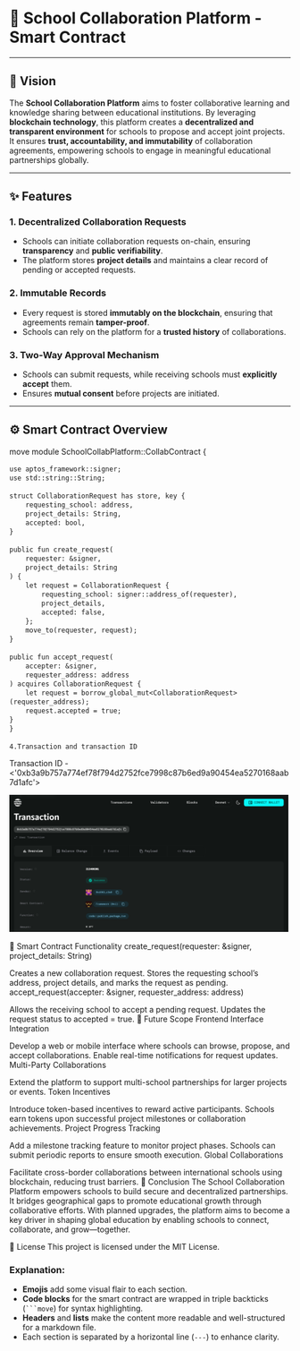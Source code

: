 # 🏫 **School Collaboration Platform - Smart Contract**

---

## 🚀 **Vision**

The **School Collaboration Platform** aims to foster collaborative learning and knowledge sharing between educational institutions. By leveraging **blockchain technology**, this platform creates a **decentralized and transparent environment** for schools to propose and accept joint projects. It ensures **trust, accountability, and immutability** of collaboration agreements, empowering schools to engage in meaningful educational partnerships globally.

---

## ✨ **Features**

### 1. **Decentralized Collaboration Requests**  
- Schools can initiate collaboration requests on-chain, ensuring **transparency** and **public verifiability**.
- The platform stores **project details** and maintains a clear record of pending or accepted requests.

### 2. **Immutable Records**  
- Every request is stored **immutably on the blockchain**, ensuring that agreements remain **tamper-proof**.
- Schools can rely on the platform for a **trusted history** of collaborations.

### 3. **Two-Way Approval Mechanism**  
- Schools can submit requests, while receiving schools must **explicitly accept** them.
- Ensures **mutual consent** before projects are initiated.

---

## ⚙️ **Smart Contract Overview**

move
module SchoolCollabPlatform::CollabContract {

    use aptos_framework::signer;
    use std::string::String;

    struct CollaborationRequest has store, key {
        requesting_school: address,
        project_details: String,
        accepted: bool,
    }

    public fun create_request(
        requester: &signer, 
        project_details: String
    ) {
        let request = CollaborationRequest {
            requesting_school: signer::address_of(requester),
            project_details,
            accepted: false,
        };
        move_to(requester, request);
    }

    public fun accept_request(
        accepter: &signer, 
        requester_address: address
    ) acquires CollaborationRequest {
        let request = borrow_global_mut<CollaborationRequest>(requester_address);
        request.accepted = true;
    }
    }
   
    4.Transaction and transaction ID
    
Transaction ID - <'0xb3a9b757a774ef78f794d2752fce7998c87b6ed9a90454ea5270168aab7d1afc'>


<img src="https://github.com/PepsyYt/Inter-School-Collaboration-Platform/blob/main/Screenshot%202024-10-29%20192039.png" alt="Sample Image" width="500">




📑 Smart Contract Functionality
create_request(requester: &signer, project_details: String)

Creates a new collaboration request.
Stores the requesting school’s address, project details, and marks the request as pending.
accept_request(accepter: &signer, requester_address: address)

Allows the receiving school to accept a pending request.
Updates the request status to accepted = true.
🔭 Future Scope
Frontend Interface Integration

Develop a web or mobile interface where schools can browse, propose, and accept collaborations.
Enable real-time notifications for request updates.
Multi-Party Collaborations

Extend the platform to support multi-school partnerships for larger projects or events.
Token Incentives

Introduce token-based incentives to reward active participants.
Schools earn tokens upon successful project milestones or collaboration achievements.
Project Progress Tracking

Add a milestone tracking feature to monitor project phases.
Schools can submit periodic reports to ensure smooth execution.
Global Collaborations

Facilitate cross-border collaborations between international schools using blockchain, reducing trust barriers.
🎯 Conclusion
The School Collaboration Platform empowers schools to build secure and decentralized partnerships. It bridges geographical gaps to promote educational growth through collaborative efforts. With planned upgrades, the platform aims to become a key driver in shaping global education by enabling schools to connect, collaborate, and grow—together.

📜 License
This project is licensed under the MIT License.

### Explanation:
- **Emojis** add some visual flair to each section.  
- **Code blocks** for the smart contract are wrapped in triple backticks (` ```move `) for syntax highlighting.  
- **Headers** and **lists** make the content more readable and well-structured for a markdown file.  
- Each section is separated by a horizontal line (`---`) to enhance clarity.  


